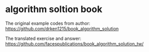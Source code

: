 # algorithm soltion book

The original example codes from author: https://github.com/drken1215/book_algorithm_solution

The translated exercise and answer: https://github.com/facespublications/book_algorithm_solution_tw/